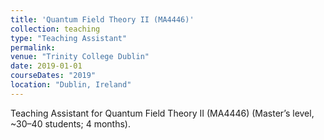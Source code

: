 ```yaml
---
title: 'Quantum Field Theory II (MA4446)'
collection: teaching
type: "Teaching Assistant"
permalink: 
venue: "Trinity College Dublin"
date: 2019-01-01
courseDates: "2019"
location: "Dublin, Ireland"
---
```

Teaching Assistant for Quantum Field Theory II (MA4446) (Master’s level, ~30–40 students; 4 months).
